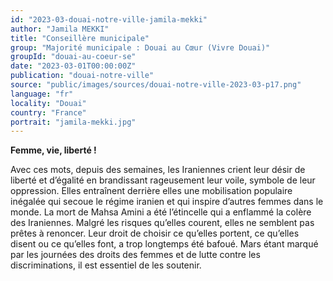 ```yaml
---
id: "2023-03-douai-notre-ville-jamila-mekki"
author: "Jamila MEKKI"
title: "Conseillère municipale"
group: "Majorité municipale : Douai au Cœur (Vivre Douai)"
groupId: "douai-au-coeur-se"
date: "2023-03-01T00:00:00Z"
publication: "douai-notre-ville"
source: "public/images/sources/douai-notre-ville-2023-03-p17.png"
language: "fr"
locality: "Douai"
country: "France"
portrait: "jamila-mekki.jpg"
---
```


**Femme, vie, liberté !**

Avec ces mots, depuis des semaines, les Iraniennes crient leur désir de liberté et d’égalité en brandissant rageusement leur voile, symbole de leur oppression. Elles entraînent derrière elles une mobilisation populaire inégalée qui secoue le régime iranien et qui inspire d’autres femmes dans le monde. La mort de Mahsa Amini a été l’étincelle qui a enflammé la colère des Iraniennes. Malgré les risques qu’elles courent, elles ne semblent pas prêtes à renoncer. Leur droit de choisir ce qu’elles portent, ce qu’elles disent ou ce qu’elles font, a trop longtemps été bafoué. Mars étant marqué par les journées des droits des femmes et de lutte contre les  discriminations, il est essentiel de les soutenir.
